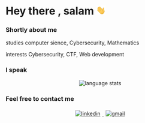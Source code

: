 #  Hey there , salam <img src="https://raw.githubusercontent.com/ABSphreak/ABSphreak/master/gifs/Hi.gif" width="5%">


### Shortly about me

  studies computer sience, Cybersecurity, Mathematics
 
  interests Cybersecurity, CTF, Web development


### I speak

<p align="center">
	<img alt="language stats" src="https://github-readme-stats.vercel.app/api/top-langs?username=1DRvz&theme=dark,CSS&count_private=false&show_icons=true&layout=compact&langs_count=8">
</p>


### Feel free to contact me

<p align="center">
	<a href="https://www.linkedin.com/in/saleembibar/" target="_blank">
		<img alt="linkedin" src="https://img.icons8.com/clouds/100/000000/linkedin.png" style="padding: 5px;" width="10%">
	</a>
	<a href="mailto:salbibar@gmail.com" target="_blank">
		<img alt="gmail" src="https://img.icons8.com/clouds/100/000000/gmail.png" style="padding: 5px;" width="10%">
	</a>
</p>
